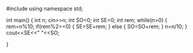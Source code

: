#include<iostream>
using namespace std;

int main() {
	int n;
    cin>>n;
	int SO=0;
    int SE=0;
    int rem;
    while(n>0)
    {
    	rem=n%10;
        if(rem%2==0)
        {
            SE=SE+rem;
        }
        else
        {
            SO=SO+rem;
        }
        n=n/10;
    }
    cout<<SE<<" "<<SO; 
	
}
